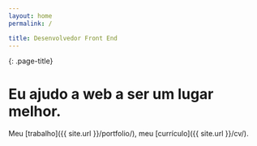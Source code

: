 ```yaml
---
layout: home
permalink: /

title: Desenvolvedor Front End
---
```

{: .page-title}
# Eu ajudo a web a ser um lugar melhor.

Meu [trabalho]({{ site.url }}/portfolio/), meu [currículo]({{ site.url }}/cv/).
